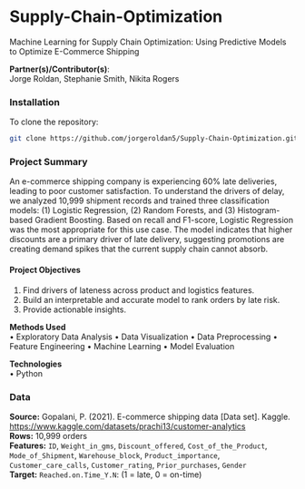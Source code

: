 # Supply-Chain-Optimization
Machine Learning for Supply Chain Optimization: Using Predictive Models to Optimize E-Commerce Shipping

**Partner(s)/Contributor(s)**:<br>
Jorge Roldan, Stephanie Smith, Nikita Rogers

### Installation
 To clone the repository:
   ```sh
   git clone https://github.com/jorgeroldan5/Supply-Chain-Optimization.git
   ```

### Project Summary
An e-commerce shipping company is experiencing 60% late deliveries, leading to poor customer satisfaction. To understand the drivers of delay, we analyzed 10,999 shipment records and trained three classification models: (1) Logistic Regression, (2) Random Forests, and (3) Histogram-based Gradient Boosting. Based on recall and F1-score, Logistic Regression was the most appropriate for this use case. The model indicates that higher discounts are a primary driver of late delivery, suggesting promotions are creating demand spikes that the current supply chain cannot absorb.

#### Project Objectives
1. Find drivers of lateness across product and logistics features.
2. Build an interpretable and accurate model to rank orders by late risk.
3. Provide actionable insights.

**Methods Used**<br>
• Exploratory Data Analysis • Data Visualization • Data Preprocessing • Feature Engineering • Machine Learning • Model Evaluation
 
**Technologies**<br>
• Python

### Data
**Source:** Gopalani, P. (2021). E-commerce shipping data [Data set]. Kaggle. https://www.kaggle.com/datasets/prachi13/customer-analytics<br>
**Rows:** 10,999 orders<br>
**Features:** `ID`, `Weight_in_gms`, `Discount_offered`, `Cost_of_the_Product`, `Mode_of_Shipment`, `Warehouse_block`, `Product_importance`, `Customer_care_calls`, `Customer_rating`, `Prior_purchases`, `Gender`<br>
**Target:** `Reached.on.Time_Y.N`: (1 = late, 0 = on-time)
